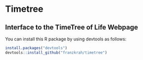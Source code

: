 # Timetree
## Interface to the TimeTree of Life Webpage
You can install this R package by using devtools as follows:

```r
install.packages("devtools")
devtools::install_github("franzkrah/timetree")
```
